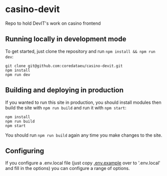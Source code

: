 # casino-devit
Repo to hold DevIT's work on casino frontend

## Running locally in development mode
To get started, just clone the repository and run `npm install && npm run dev`:

    git clone git@github.com:coredataeu/casino-devit.git
    npm install
    npm run dev

## Building and deploying in production
If you wanted to run this site in production, you should install modules then build the site with `npm run build` and run it with `npm start`:

    npm install
    npm run build
    npm start

You should run `npm run build` again any time you make changes to the site.

## Configuring

If you configure a .env.local file (just copy [.env.example](https://github.com/coredataeu/casino-devit/blob/nextdev/.env.example) over to '.env.local' and fill in the options) you can configure a range of options.